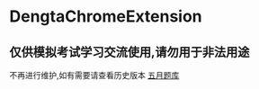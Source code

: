# DengtaChromeExtension

## 仅供模拟考试学习交流使用,请勿用于非法用途

不再进行维护,如有需要请查看历史版本 [五月题库](https://github.com/tyrad/DengtaChromeExtension/tree/五月题库)


